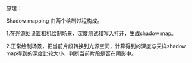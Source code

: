 原理：

Shadow mapping 由两个绘制过程构成。

1.在光源处设置相机绘制场景，深度测试和写入打开，生成shadow map。

2.正常绘制场景，把当前片段转换到光源空间，计算得到的深度与采样shadow map得到的深度比较大小，判断当前片段是否在阴影中。

